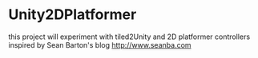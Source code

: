 # Unity2DPlatformer
this project will experiment with tiled2Unity and 2D platformer controllers inspired by Sean Barton's blog http://www.seanba.com
